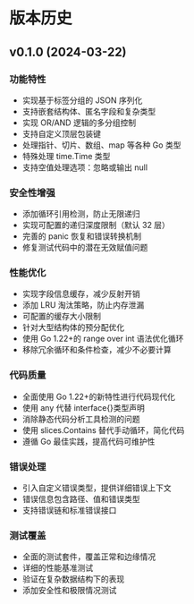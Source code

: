 # 版本历史

## v0.1.0 (2024-03-22)

### 功能特性

- 实现基于标签分组的 JSON 序列化
- 支持嵌套结构体、匿名字段和复杂类型
- 实现 OR/AND 逻辑的多分组控制
- 支持自定义顶层包装键
- 处理指针、切片、数组、map 等各种 Go 类型
- 特殊处理 time.Time 类型
- 支持空值处理选项：忽略或输出 null

### 安全性增强

- 添加循环引用检测，防止无限递归
- 实现可配置的递归深度限制（默认 32 层）
- 完善的 panic 恢复和错误转换机制
- 修复测试代码中的潜在无效赋值问题

### 性能优化

- 实现字段信息缓存，减少反射开销
- 添加 LRU 淘汰策略，防止内存泄漏
- 可配置的缓存大小限制
- 针对大型结构体的预分配优化
- 使用 Go 1.22+的 range over int 语法优化循环
- 移除冗余循环和条件检查，减少不必要计算

### 代码质量

- 全面使用 Go 1.22+的新特性进行代码现代化
- 使用 any 代替 interface{}类型声明
- 消除静态代码分析工具检测的问题
- 使用 slices.Contains 替代手动循环，简化代码
- 遵循 Go 最佳实践，提高代码可维护性

### 错误处理

- 引入自定义错误类型，提供详细错误上下文
- 错误信息包含路径、值和错误类型
- 支持错误链和标准错误接口

### 测试覆盖

- 全面的测试套件，覆盖正常和边缘情况
- 详细的性能基准测试
- 验证在复杂数据结构下的表现
- 添加安全性和极限情况测试
